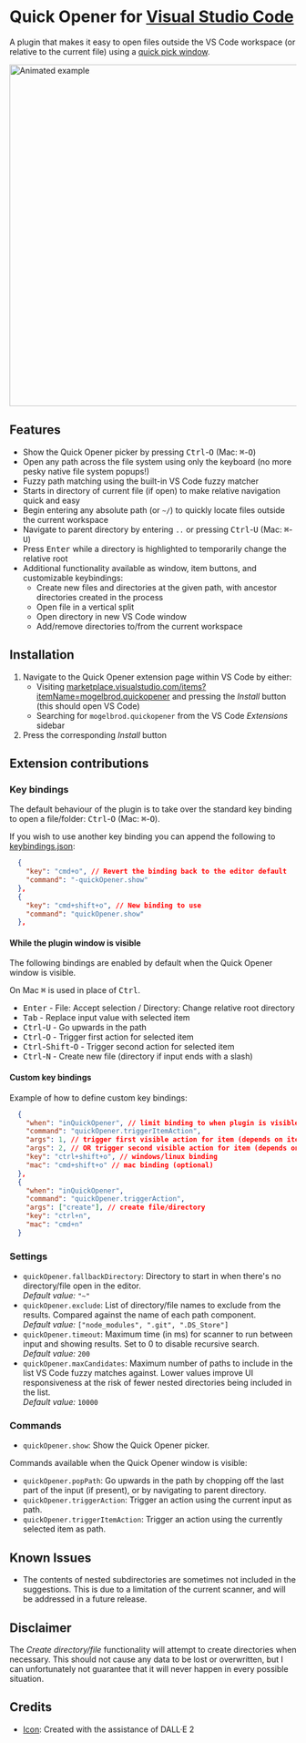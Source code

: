 # Quick Opener for [Visual Studio Code](https://code.visualstudio.com/)

<!--<img width="40" src="https://raw.githubusercontent.com/mogelbrod/quick-opener/main/icon.png" alt="" align="left">-->

A plugin that makes it easy to open files outside the VS Code workspace
(or relative to the current file) using a
[quick pick window](https://code.visualstudio.com/api/ux-guidelines/quick-picks).

<img width="600" src="https://user-images.githubusercontent.com/150084/196005417-91f2bc86-2b7c-48fb-99ae-fef88514fd29.gif" alt="Animated example"><br>

## Features

- Show the Quick Opener picker by pressing <kbd>Ctrl</kbd>-<kbd>O</kbd> (Mac: <kbd>⌘</kbd>-<kbd>O</kbd>)
- Open any path across the file system using only the keyboard (no more pesky native file system popups!)
- Fuzzy path matching using the built-in VS Code fuzzy matcher
- Starts in directory of current file (if open) to make relative navigation quick and easy
- Begin entering any absolute path (or `~/`) to quickly locate files outside the current workspace
- Navigate to parent directory by entering `..` or pressing <kbd>Ctrl</kbd>-<kbd>U</kbd> (Mac: <kbd>⌘</kbd>-<kbd>U</kbd>)
- Press <kbd>Enter</kbd> while a directory is highlighted to temporarily change the relative root
- Additional functionality available as window, item buttons, and customizable keybindings:
  - Create new files and directories at the given path, with ancestor directories created in the process
  - Open file in a vertical split
  - Open directory in new VS Code window
  - Add/remove directories to/from the current workspace

## Installation

1. Navigate to the Quick Opener extension page within VS Code by either:
   * Visiting [marketplace.visualstudio.com/items?itemName=mogelbrod.quickopener](https://marketplace.visualstudio.com/items?itemName=mogelbrod.quickopener)
     and pressing the _Install_ button (this should open VS Code)
   * Searching for `mogelbrod.quickopener` from the VS Code _Extensions_ sidebar
2. Press the corresponding _Install_ button

## Extension contributions

### Key bindings

The default behaviour of the plugin is to take over the standard key binding to open a file/folder:
<kbd>Ctrl</kbd>-<kbd>O</kbd> (Mac: <kbd>⌘</kbd>-<kbd>O</kbd>).

If you wish to use another key binding you can append the following to
[keybindings.json](https://code.visualstudio.com/docs/getstarted/keybindings#_advanced-customization):

```json
  {
    "key": "cmd+o", // Revert the binding back to the editor default
    "command": "-quickOpener.show"
  },
  {
    "key": "cmd+shift+o", // New binding to use
    "command": "quickOpener.show"
  },
```

#### While the plugin window is visible

The following bindings are enabled by default when the Quick Opener window is visible.

On Mac <kbd>⌘</kbd> is used in place of <kbd>Ctrl</kbd>.

- <kbd>Enter</kbd> - File: Accept selection / Directory: Change relative root directory
- <kbd>Tab</kbd> - Replace input value with selected item
- <kbd>Ctrl</kbd>-<kbd>U</kbd> - Go upwards in the path
- <kbd>Ctrl</kbd>-<kbd>O</kbd> - Trigger first action for selected item
- <kbd>Ctrl</kbd>-<kbd>Shift</kbd>-<kbd>O</kbd> - Trigger second action for selected item
- <kbd>Ctrl</kbd>-<kbd>N</kbd> - Create new file (directory if input ends with a slash)

#### Custom key bindings

Example of how to define custom key bindings:

```json
  {
    "when": "inQuickOpener", // limit binding to when plugin is visible
    "command": "quickOpener.triggerItemAction",
    "args": 1, // trigger first visible action for item (depends on item type)
    "args": 2, // OR trigger second visible action for item (depends on item type)
    "key": "ctrl+shift+o", // windows/linux binding
    "mac": "cmd+shift+o" // mac binding (optional)
  },
  {
    "when": "inQuickOpener",
    "command": "quickOpener.triggerAction",
    "args": ["create"], // create file/directory
    "key": "ctrl+n",
    "mac": "cmd+n"
  }
```

### Settings

- `quickOpener.fallbackDirectory`: Directory to start in when there's no directory/file open in the editor.<br>
  _Default value:_ `"~"`
- `quickOpener.exclude`: List of directory/file names to exclude from the results.
  Compared against the name of each path component.<br>
  _Default value:_ `["node_modules", ".git", ".DS_Store"]`
- `quickOpener.timeout`: Maximum time (in ms) for scanner to run between input and showing results.
  Set to 0 to disable recursive search.<br>
  _Default value:_ `200`
- `quickOpener.maxCandidates`: Maximum number of paths to include in the list VS Code fuzzy matches against.
  Lower values improve UI responsiveness at the risk of fewer nested directories being included in the list.<br>
  _Default value:_ `10000`

### Commands

- `quickOpener.show`: Show the Quick Opener picker.

Commands available when the Quick Opener window is visible:

- `quickOpener.popPath`: Go upwards in the path by chopping off the last part of the input (if present), or by navigating to parent directory.
- `quickOpener.triggerAction`: Trigger an action using the current input as path.
- `quickOpener.triggerItemAction`: Trigger an action using the currently selected item as path.

## Known Issues

- The contents of nested subdirectories are sometimes not included in the
  suggestions. This is due to a limitation of the current scanner, and will be
  addressed in a future release.

## Disclaimer

The _Create directory/file_ functionality will attempt to create directories when necessary. This should not cause any data to be lost or overwritten, but I can unfortunately not guarantee that it will never happen in every possible situation.

## Credits

- [Icon](https://github.com/mogelbrod/quick-opener/blob/main/icon.png): Created with the assistance of DALL·E 2
